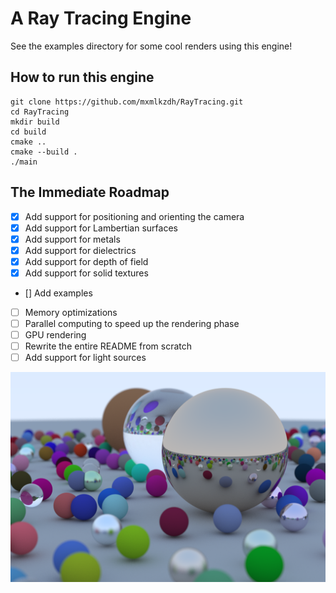 # A Ray Tracing Engine

See the examples directory for some cool renders using this engine!

## How to run this engine
```
git clone https://github.com/mxmlkzdh/RayTracing.git
cd RayTracing
mkdir build
cd build
cmake ..
cmake --build .
./main
```
## The Immediate Roadmap
- [x] Add support for positioning and orienting the camera
- [x] Add support for Lambertian surfaces
- [x] Add support for metals
- [x] Add support for dielectrics
- [x] Add support for depth of field
- [X] Add support for solid textures
- [] Add examples
- [ ] Memory optimizations
- [ ] Parallel computing to speed up the rendering phase
- [ ] GPU rendering
- [ ] Rewrite the entire README from scratch
- [ ] Add support for light sources

![Ray Tracing 101](data/output_final.jpg)
